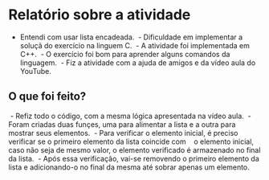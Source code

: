 # Relatório sobre a atividade
  
  - Entendi com usar lista encadeada.
  - Dificuldade em implementar a soluçã do exercício na linguem C.
  - A atividade foi implementada em C++.
  - O exercício foi bom para aprender alguns comandos da linguagem.
  - Fiz a atividade com a ajuda de amigos e da vídeo aula do YouTube.

## O que foi feito?

  - Refiz todo o código, com a mesma lógica apresentada na vídeo aula.
  - Foram criadas duas funçes, uma para alimentar a lista e a outra para mostrar seus elementos.
  - Para verificar o elemento inicial, é preciso verificar se o primeiro elemento da lista coincide com
    o elemento inicial, caso não seja de mesmo valor, o elemento verificado é armazenado no final da lista.
  - Após essa verificação, vai-se removendo o primeiro elemento da lista e adicionando-o no final da mesma até 
    sobrar apenas um elemento.
